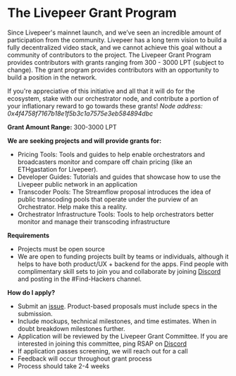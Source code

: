 # The Livepeer Grant Program

Since Livepeer's mainnet launch, and we’ve seen an incredible amount of participation from the community. Livepeer has a long term vision to build a fully decentralized video stack, and we cannot achieve this goal without a community of contributors to the project. The Livepeer Grant Program provides contributors with grants ranging from 300 - 3000 LPT (subject to change). The grant program provides contributors with an opportunity to build a position in the network.

If you're appreciative of this initiative and all that it will do for the ecosystem, stake with our orchestrator node, and contribute a portion of your inflationary reward to go towards these grants! *Node address: 0x4f4758f7167b18e1f5b3c1a7575e3eb584894dbc*

**Grant Amount Range:** 300-3000 LPT

**We are seeking projects and will provide grants for:**
* Pricing Tools: Tools and guides to help enable orchestrators and broadcasters monitor and compare off chain pricing (like an ETHgastation for Livepeer).
* Developer Guides: Tutorials and guides that showcase how to use the Livepeer public network in an application
* Transcoder Pools: The Streamflow proposal introduces the idea of public transcoding pools that operate under the purview of an Orchestrator. Help make this a reality.
* Orchestrator Infrastructure Tools: Tools to help orchestrators better monitor and manage their transcoding infrastructure

**Requirements**
* Projects must be open source 
* We are open to funding projects built by teams or individuals, although it helps to have both product/UX + backend for the apps. Find people with complimentary skill sets to join you and collaborate by joining [Discord](https://discord.gg/cmpB7sH) and posting in the #Find-Hackers channel.

**How do I apply?**
* Submit an [issue](https://github.com/livepeer/Grant-Program/issues/new/choose). Product-based proposals must include specs in the submission. 
* Include mockups, technical milestones, and time estimates. When in doubt breakdown milestones further. 
* Application will be reviewed by the Livepeer Grant Committee. If you are interested in joining this committee, ping RSAP on [Discord](https://discord.gg/cmpB7sH)
* If application passes screening, we will reach out for a call 
* Feedback will occur throughout grant process 
* Process should take 2-4 weeks
